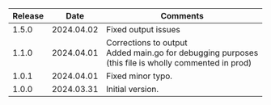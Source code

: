 | Release | Date       | Comments                                                                                                  |
|---------|------------|-----------------------------------------------------------------------------------------------------------|
| 1.5.0   | 2024.04.02 | Fixed output issues                                                                                       |
| 1.1.0   | 2024.04.01 | Corrections to output<br> Added main.go for debugging purposes<br>(this file is wholly commented in prod) 
| 1.0.1   | 2024.04.01 | Fixed minor typo.                                                                                         |
| 1.0.0   | 2024.03.31 | Initial version.                                                                                          |




